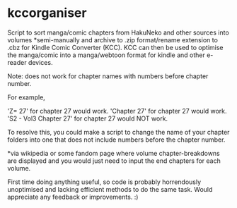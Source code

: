 # kccorganiser
Script to sort manga/comic chapters from HakuNeko and other sources into volumes *semi-manually and archive to .zip format/rename extension to .cbz for Kindle Comic Converter (KCC).
KCC can then be used to optimise the manga/comic into a manga/webtoon format for kindle and other e-reader devices.

Note: does not work for chapter names with numbers before chapter number.

For example,

'Z= 27' for chapter 27 would work.
'Chapter 27' for chapter 27 would work.
'S2 - Vol3 Chapter 27' for chapter 27 would NOT work.

To resolve this, you could make a script to change the name of your chapter folders into one that does not include numbers before the chapter number.

*via wikipedia or some fandom page where volume chapter-breakdowns are displayed and you would just need to input the end chapters for each volume.


First time doing anything useful, so code is probably horrendously unoptimised and lacking efficient methods to do the same task. Would appreciate any feedback or improvements. :)

